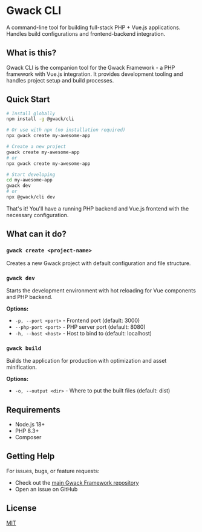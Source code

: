 # Gwack CLI

A command-line tool for building full-stack PHP + Vue.js applications. Handles build configurations and frontend-backend integration.

## What is this?

Gwack CLI is the companion tool for the Gwack Framework - a PHP framework with Vue.js integration. It provides development tooling and handles project setup and build processes.

## Quick Start

```bash
# Install globally
npm install -g @gwack/cli

# Or use with npx (no installation required)
npx gwack create my-awesome-app

# Create a new project
gwack create my-awesome-app
# or
npx gwack create my-awesome-app

# Start developing
cd my-awesome-app
gwack dev
# or
npx @gwack/cli dev
```

That's it! You'll have a running PHP backend and Vue.js frontend with the necessary configuration.

## What can it do?

### `gwack create <project-name>`

Creates a new Gwack project with default configuration and file structure.

### `gwack dev`

Starts the development environment with hot reloading for Vue components and PHP backend.

**Options:**

- `-p, --port <port>` - Frontend port (default: 3000)
- `--php-port <port>` - PHP server port (default: 8080)
- `-h, --host <host>` - Host to bind to (default: localhost)

### `gwack build`

Builds the application for production with optimization and asset minification.

**Options:**

- `-o, --output <dir>` - Where to put the built files (default: dist)

## Requirements

- Node.js 18+
- PHP 8.3+
- Composer

## Getting Help

For issues, bugs, or feature requests:

- Check out the [main Gwack Framework repository](https://github.com/Gwack-Framework/gwack)
- Open an issue on GitHub

## License

[MIT](LICENSE)
